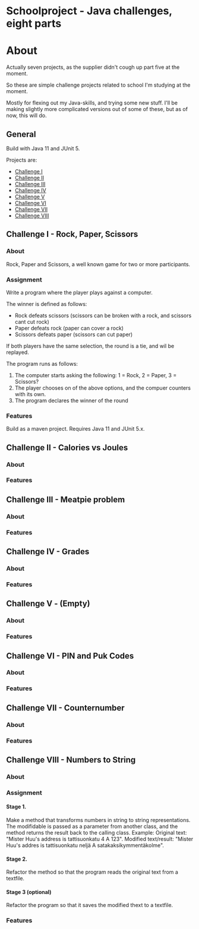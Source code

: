 # Schoolproject - Java challenges, eight parts

# About
Actually seven projects, as the supplier didn't cough up part five at the moment. 

So these are simple challenge projects related to school I'm studying at the moment. 

Mostly for flexing out my Java-skills, and trying some new stuff.
I'll be making slightly more complicated versions out of some of these, but as of now, this will do.

## General

Build with Java 11 and JUnit 5.

Projects are:
- [Challenge I](#challenge-i---rock-paper-scissors)
- [Challenge II](#challenge-ii---calories-vs-joules)
- [Challenge III](#challenge-iii---meatpie-proble)
- [Challenge IV](#challenge-iv---grades)
- [Challenge V](#challenge-v---empty)
- [Challenge VI](#challenge-vi---pin-and-puk-codes)
- [Challenge VII](#challenge-vii---counternumber)
- [Challenge VIII](#challenge-viii---numbers-to-string)


## Challenge I - Rock, Paper, Scissors

### About

Rock, Paper and Scissors, a well known game for two or more participants. 

### Assignment
Write a program where the player plays against a computer.

The winner is defined as follows:
- Rock defeats scissors (scissors can be broken with a rock, and scissors cant cut rock)
- Paper defeats rock (paper can cover a rock)
- Scissors defeats paper (scissors can cut paper)

If both players have the same selection, the round is a tie, and wil be replayed.

The program runs as follows:
1. The computer starts asking the following: 1 = Rock, 2 = Paper, 3 = Scissors?
2. The player chooses on of the above options, and the compuer counters with its own.
3. The program declares the winner of the round

### Features
Build as a maven project. Requires Java 11 and JUnit 5.x.

## Challenge II - Calories vs Joules
### About
### Features

## Challenge III - Meatpie problem
### About
### Features

## Challenge IV - Grades
### About
### Features

## Challenge V - (Empty)
### About
### Features

## Challenge VI - PIN and Puk Codes
### About
### Features

## Challenge VII - Counternumber
### About
### Features

## Challenge VIII - Numbers to String
### About
### Assignment
#### Stage 1.
Make a method that transforms numbers in string to string representations. The modifidable is passed as a parameter from another class, and the method returns the result back to the calling class.
Example:
Original text: "Mister Huu's address is tattisuonkatu 4 A 123".
Modified text/result: "Mister Huu's addres is tattisuonkatu neljä A satakaksikymmentäkolme".
#### Stage 2.
Refactor the method so that the program reads the original text from a textfile.
#### Stage 3 (optional)
Refactor the program so that it saves the modified thext to a textfile.
### Features
